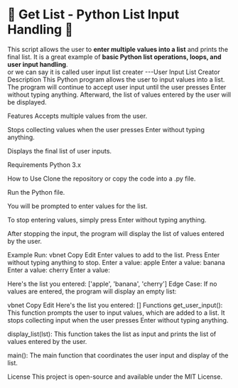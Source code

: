 # **📌 Get List - Python List Input Handling 🚀**  

This script allows the user to **enter multiple values into a list** and prints the final list. It is a great example of **basic Python list operations, loops, and user input handling**.  
or we can say it is called user input list creater
---User Input List Creator
Description
This Python program allows the user to input values into a list. The program will continue to accept user input until the user presses Enter without typing anything. Afterward, the list of values entered by the user will be displayed.

Features
Accepts multiple values from the user.

Stops collecting values when the user presses Enter without typing anything.

Displays the final list of user inputs.

Requirements
Python 3.x

How to Use
Clone the repository or copy the code into a .py file.

Run the Python file.

You will be prompted to enter values for the list.

To stop entering values, simply press Enter without typing anything.

After stopping the input, the program will display the list of values entered by the user.

Example Run:
vbnet
Copy
Edit
Enter values to add to the list. Press Enter without typing anything to stop.
Enter a value: apple
Enter a value: banana
Enter a value: cherry
Enter a value: 

Here's the list you entered:
['apple', 'banana', 'cherry']
Edge Case:
If no values are entered, the program will display an empty list:

vbnet
Copy
Edit
Here's the list you entered:
[]
Functions
get_user_input(): This function prompts the user to input values, which are added to a list. It stops collecting input when the user presses Enter without typing anything.

display_list(lst): This function takes the list as input and prints the list of values entered by the user.

main(): The main function that coordinates the user input and display of the list.

License
This project is open-source and available under the MIT License.

